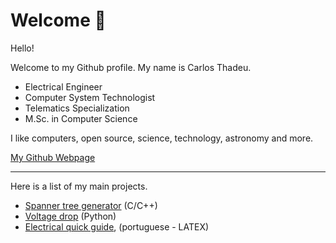 # Welcome 👋

Hello!

Welcome to my Github profile. My name is Carlos Thadeu.

* Electrical Engineer
* Computer System Technologist
* Telematics Specialization
* M.Sc. in Computer Science

I like computers, open source, science, technology, astronomy and more.

[My Github Webpage](https://cthadeusantos.github.io)

---

Here is a list of my main projects.

* [Spanner tree generator](https://github.com/cthadeusantos/spanner_tree_generator) (C/C++)
* [Voltage drop](https://github.com/cthadeusantos/voltage_drop) (Python)
* [Electrical quick guide](https://github.com/cthadeusantos/electrical_quick_guide), (portuguese - LATEX)

<!--
[![Top Langs](https://github-readme-stats-git-masterrstaa-rickstaa.vercel.app/api/top-langs/?username=cthadeusantos&theme=dracula)](https://github.com/cthadeusantos/github-readme-stats)
-->
<!--
**cthadeusantos/cthadeusantos** is a ✨ _special_ ✨ repository because its `README.md` (this file) appears on your GitHub profile.

Here are some ideas to get you started:

- 🔭 I’m currently working on ...
- 🌱 I’m currently learning ...
- 👯 I’m looking to collaborate on ...
- 🤔 I’m looking for help with ...
- 💬 Ask me about ...
- 📫 How to reach me: ...
- 😄 Pronouns: ...
- ⚡ Fun fact: ...
-->
